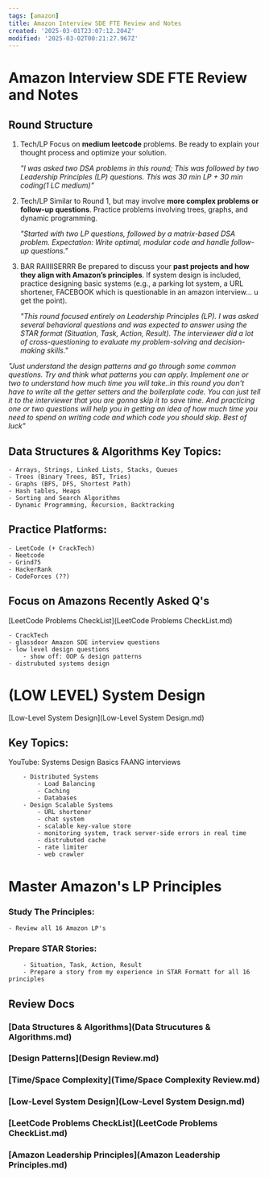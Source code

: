 ```yaml
---
tags: [amazon]
title: Amazon Interview SDE FTE Review and Notes
created: '2025-03-01T23:07:12.204Z'
modified: '2025-03-02T00:21:27.967Z'
---
```


# Amazon Interview SDE FTE Review and Notes

## Round Structure
1. Tech/LP
    Focus on **medium leetcode** problems. Be ready to explain your thought process and optimize your solution.

    *"I was asked two DSA problems in this round; This was followed by two Leadership Principles (LP) questions. This was 30 min LP + 30 min coding(1 LC medium)"*

2. Tech/LP
    Similar to Round 1, but may involve **more complex problems or follow-up questions**. Practice problems involving trees, graphs, and dynamic programming.

    *"Started with two LP questions, followed by a matrix-based DSA problem. Expectation: Write optimal, modular code and handle follow-up questions."*

3. BAR RAIIIISERRR
    Be prepared to discuss your **past projects and how they align with Amazon’s principles**. If system design is included, practice designing basic systems (e.g., a parking lot system, a URL shortener, FACEBOOK which is questionable in an amazon interview... u get the point).

    *"This round focused entirely on Leadership Principles (LP). I was asked several behavioral questions and was expected to answer using the STAR format (Situation, Task, Action, Result). The interviewer did a lot of cross-questioning to evaluate my problem-solving and decision-making skills."*


*"Just understand the design patterns and go through some common questions. Try and think what patterns you can apply. Implement one or two to understand how much time you will take..in this round you don't have to write all the getter setters and the boilerplate code. You can just tell it to the interviewer that you are gonna skip it to save time. And practicing one or two questions will help you in getting an idea of how much time you need to spend on writing code and which code you should skip. Best of luck"*

## Data Structures & Algorithms Key Topics:


	- Arrays, Strings, Linked Lists, Stacks, Queues
	- Trees (Binary Trees, BST, Tries)
	- Graphs (BFS, DFS, Shortest Path)
	- Hash tables, Heaps
	- Sorting and Search Algorithms 
	- Dynamic Programming, Recursion, Backtracking

Practice Platforms:
-
	- LeetCode (+ CrackTech)
	- Neetcode
	- Grind75
	- HackerRank
	- CodeForces (??)

 Focus on Amazons Recently Asked Q's
- 
[LeetCode Problems CheckList](LeetCode Problems CheckList.md)

	- CrackTech
	- glassdoor Amazon SDE interview questions
	- low level design questions
		- show off: OOP & design patterns
	- distrubuted systems design


# (LOW LEVEL) System Design
[Low-Level System Design](Low-Level System Design.md)

Key Topics:
-
YouTube: Systems Design Basics FAANG interviews

		- Distributed Systems
			- Load Balancing 
			- Caching 
			- Databases
		- Design Scalable Systems 
			- URL shortener
			- chat system
			- scalable key-value store 
			- monitoring system, track server-side errors in real time
			- distrubuted cache
			- rate limiter
			- web crawler 


# Master Amazon's LP Principles 
 
### Study The Principles:
	- Review all 16 Amazon LP's
### Prepare STAR Stories: 
		- Situation, Task, Action, Result
		- Prepare a story from my experience in STAR Formatt for all 16 principles

## Review Docs
### [Data Structures & Algorithms](Data Strucutures & Algorithms.md)
### [Design Patterns](Design Review.md)
### [Time/Space Complexity](Time/Space Complexity Review.md) 
### [Low-Level System Design](Low-Level System Design.md)
### [LeetCode Problems CheckList](LeetCode Problems CheckList.md)
### [Amazon Leadership Principles](Amazon Leadership Principles.md)



